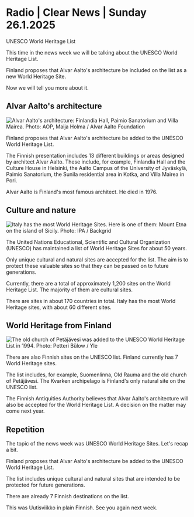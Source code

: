 # Radio \| Clear News \| Sunday 26.1.2025

UNESCO World Heritage List

This time in the news week we will be talking about the UNESCO World Heritage List.

Finland proposes that Alvar Aalto's architecture be included on the list as a new World Heritage Site.

Now we will tell you more about it.

## Alvar Aalto's architecture

![Alvar Aalto's architecture: Finlandia Hall, Paimio Sanatorium and Villa Mairea. Photo: AOP, Maija Holma / Alvar Aalto Foundation](https://images.cdn.yle.fi/image/upload/c_crop,h_1080,w_1919,x_0,y_0/ar_1.777777777777777,c_fill,g_faces,h_431,w_767/dpr_1.0/q_auto:eco/f_auto/fl_lossy/v1737630664/39-1410762679222cd1b419)

Finland proposes that Alvar Aalto's architecture be added to the UNESCO World Heritage List.

The Finnish presentation includes 13 different buildings or areas designed by architect Alvar Aalto. These include, for example, Finlandia Hall and the Culture House in Helsinki, the Aalto Campus of the University of Jyväskylä, Paimio Sanatorium, the Sunila residential area in Kotka, and Villa Mairea in Pori.

Alvar Aalto is Finland's most famous architect. He died in 1976.

## Culture and nature

![Italy has the most World Heritage Sites. Here is one of them: Mount Etna on the island of Sicily. Photo: IPA / Backgrid ](https://images.cdn.yle.fi/image/upload/c_crop,h_1125,w_2000,x_0,y_207/ar_1.777777777777777,c_fill,g_faces,h_431,w_767/dpr_1.0/q_auto:eco/f_auto/fl_lossy/v1691999494/39-115619964d9dc94d5c98)

The United Nations Educational, Scientific and Cultural Organization (UNESCO) has maintained a list of World Heritage Sites for about 50 years.

Only unique cultural and natural sites are accepted for the list. The aim is to protect these valuable sites so that they can be passed on to future generations.

Currently, there are a total of approximately 1,200 sites on the World Heritage List. The majority of them are cultural sites.

There are sites in about 170 countries in total. Italy has the most World Heritage sites, with about 60 different sites.

## World Heritage from Finland

![The old church of Petäjävesi was added to the UNESCO World Heritage List in 1994. Photo: Petteri Bülow / Yle](https://images.cdn.yle.fi/image/upload/c_crop,h_4185,w_7440,x_0,y_313/ar_1.777777777777777,c_fill,g_faces,h_431,w_767/dpr_1.0/q_auto:eco/f_auto/fl_lossy/v1724918453/39-134044566d028d36a06b)

There are also Finnish sites on the UNESCO list. Finland currently has 7 World Heritage sites.

The list includes, for example, Suomenlinna, Old Rauma and the old church of Petäjävesi. The Kvarken archipelago is Finland's only natural site on the UNESCO list.

The Finnish Antiquities Authority believes that Alvar Aalto's architecture will also be accepted for the World Heritage List. A decision on the matter may come next year.

## Repetition

The topic of the news week was UNESCO World Heritage Sites. Let's recap a bit.

Finland proposes that Alvar Aalto's architecture be added to the UNESCO World Heritage List.

The list includes unique cultural and natural sites that are intended to be protected for future generations.

There are already 7 Finnish destinations on the list.

This was Uutisviikko in plain Finnish. See you again next week.
